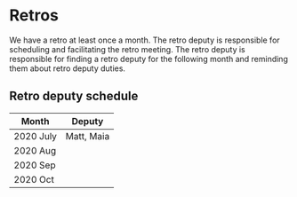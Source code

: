 # Retros

We have a retro at least once a month. The retro deputy is responsible for scheduling and facilitating the retro meeting. The retro deputy is responsible for finding a retro deputy for the following month and reminding them about retro deputy duties.

## Retro deputy schedule

| Month | Deputy |
| --- | --- |
| 2020 July | Matt, Maia |
| 2020 Aug | |
| 2020 Sep | |
| 2020 Oct | |
